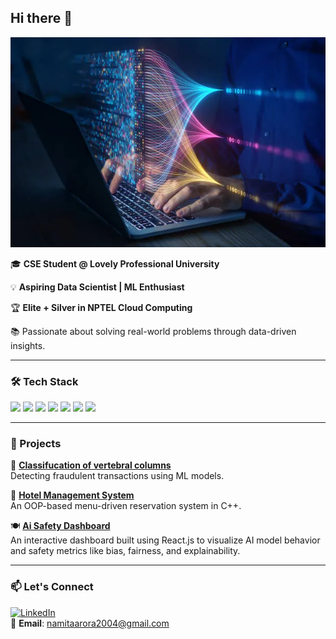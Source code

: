 ## Hi there 👋
![Banner](https://raw.githubusercontent.com/Namita-010304/Namita-010304/main/my%20img.webp)

🎓 **CSE Student @ Lovely Professional University**

💡 **Aspiring Data Scientist | ML Enthusiast**

🏆 **Elite + Silver in NPTEL Cloud Computing**

📚 Passionate about solving real-world problems through data-driven insights.

---

### 🛠️ Tech Stack

<img src="https://img.shields.io/badge/Python-3776AB?style=flat&logo=python&logoColor=white" />
<img src="https://img.shields.io/badge/C++-00599C?style=flat&logo=cplusplus&logoColor=white" />
<img src="https://img.shields.io/badge/Java-ED8B00?style=flat&logo=java&logoColor=white" />
<img src="https://img.shields.io/badge/R-276DC3?style=flat&logo=r&logoColor=white" />
<img src="https://img.shields.io/badge/SQL-336791?style=flat&logo=postgresql&logoColor=white" />
<img src="https://img.shields.io/badge/Tableau-E97627?style=flat&logo=tableau&logoColor=white" />
<img src="https://img.shields.io/badge/TensorFlow-FF6F00?style=flat&logo=tensorflow&logoColor=white" />

---

### 🚀 Projects

🔐 **[Classifucation of vertebral columns](https://github.com/Namita-010304/classification-of-vertebral-column-)**  
Detecting fraudulent transactions using ML models.

🏨 **[Hotel Management System](https://github.com/Namita-010304/HotelManagementSystem)**  
An OOP-based menu-driven reservation system in C++.

🍽️ **[Ai Safety Dashboard](https://github.com/Namita-010304/aisafetydashboard)**  
An interactive dashboard built using React.js to visualize AI model behavior and safety metrics like bias, fairness, and explainability.



---

### 📫 Let's Connect

[![LinkedIn](https://img.shields.io/badge/-LinkedIn-blue?style=flat&logo=Linkedin&logoColor=white)](https://www.linkedin.com/in/namita-arora-/)  
📧 **Email**: namitaarora2004@gmail.com
